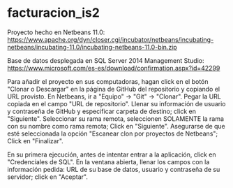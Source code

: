 # facturacion_is2
Proyecto hecho en Netbeans 11.0: https://www.apache.org/dyn/closer.cgi/incubator/netbeans/incubating-netbeans/incubating-11.0/incubating-netbeans-11.0-bin.zip

Base de datos desplegada en SQL Server 2014 Management Studio: https://www.microsoft.com/es-es/download/confirmation.aspx?id=42299

Para añadir el proyecto en sus computadoras, hagan click en el botón "Clonar o Descargar" en la página de GitHub del repositorio y
copiando el URL provisto.
En Netbeans, ir a "Equipo" -> "Git" -> "Clonar".
Pegar la URL copiada en el campo "URL de repositorio".
Llenar su información de usuario y contraseña de GitHub y especificar carpeta de destino; click en "Siguiente".
Seleccionar su rama remota, seleccionen SOLAMENTE la rama con su nombre como rama remota; Click en "Siguiente".
Asegurarse de que esté seleccionada la opción "Escanear clon por proyectos de Netbeans"; Click en "Finalizar".

En su primera ejecución, antes de intentar entrar a la aplicación, click en "Credenciales de SQL".
En la ventana abierta, llenar los campos con la información pedida:
URL de su base de datos, usuario y contraseña de su servidor; click en "Aceptar".